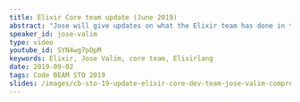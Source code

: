 ```yaml
---
title: Elixir Core team update (June 2019)
abstract: "Jose will give updates on what the Elixir team has done in the last few months, what are the projects they're working on, what's going on in the research side, and what features will be in the next release."
speaker_id: jose-valim
type: video
youtube_id: SYN4wg7pOpM
keywords: Elixir, Jose Valim, core team, Elixirlang
date: 2019-09-02
tags: Code BEAM STO 2019
slides: /images/cb-sto-19-update-elixir-core-dev-team-jose-valim-compressed.pdf
---
```


